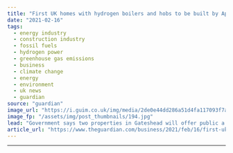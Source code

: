 ```yaml
---
title: "First UK homes with hydrogen boilers and hobs to be built by April"
date: "2021-02-16"
tags: 
  - energy industry
  - construction industry
  - fossil fuels
  - hydrogen power
  - greenhouse gas emissions
  - business
  - climate change
  - energy
  - environment
  - uk news
  - guardian
source: "guardian"
image_url: "https://i.guim.co.uk/img/media/2de0e44dd286a51d4fa117093f7a9fa74f73b15d/0_65_4046_2429/master/4046.jpg?width=460&quality=85&auto=format&fit=max&s=f13cf83272f2a98e8a2f52cd4ff58e4c"
image_fp: "/assets/img/post_thumbnails/194.jpg"
lead: "Government says two properties in Gateshead will offer public a glimpse of the ‘potential home of the future’The UK’s first homes to be fitted with boilers and hobs that run on hydrogen rather than fossil fuel gas will be built in Gateshead by April...."
article_url: "https://www.theguardian.com/business/2021/feb/16/first-uk-homes-with-hydrogen-boilers-and-hobs-to-be-built-by-april"
---
```


---
